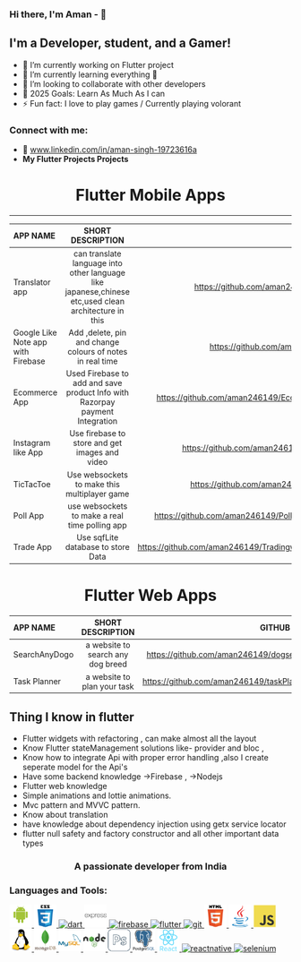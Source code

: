 ### Hi there, I'm Aman - 👋  


## I'm a Developer, student, and a Gamer! 

- 🔭 I’m currently working on Flutter project
- 🌱 I’m currently learning everything 🤣
- 👯 I’m looking to collaborate with other developers
- 🥅 2025 Goals: Learn As Much As I can
- ⚡ Fun fact: I love to play games / Currently playing volorant



### Connect with me:
- 🥅 www.linkedin.com/in/aman-singh-19723616a
- **My Flutter Projects Projects**


<h1 align="center">Flutter Mobile Apps</h1>

<hr>

| APP NAME |  SHORT DESCRIPTION  | GITHUB LINK |
| :---         |     :---:      |          ---: |
| Translator app  | can translate language into other language like japanese,chinese etc,used clean architecture in this|https://github.com/aman246149/translatorApp|
| Google Like Note app with Firebase |Add ,delete, pin and change colours of notes in real time   |https://github.com/aman246149/notesapp               |
| Ecommerce App  | Used Firebase to add and save product Info with Razorpay payment Integration  | https://github.com/aman246149/EcommerceApp-Flutter  |
| Instagram like App      | Use firebase to store and get images and video                       |https://github.com/aman246149/instagram-clone      |
| TicTacToe      |Use websockets to make this multiplayer game                                   |https://github.com/aman246149/tictactoeGame               |
| Poll App       |use websockets to make a real time polling app                                 |https://github.com/aman246149/PollApp/tree/master/poll  |
| Trade App      |Use sqfLite database to store Data                                             |https://github.com/aman246149/Tradingwithlocalnotifications |           

<h1 align="center">Flutter Web Apps</h1>

| APP NAME |  SHORT DESCRIPTION  | GITHUB LINK |
| :---         |     :---:      |          ---: |
|SearchAnyDogo | a website to search any dog breed| https://github.com/aman246149/dogsearch|
|Task Planner  |a website to plan your task |   https://github.com/aman246149/taskPlanner |
                      
<h2 >Thing I know in flutter</h2>

- Flutter widgets with refactoring , can make almost all the layout
- Know Flutter stateManagement solutions like- provider and bloc ,
- Know how to integrate Api with proper error handling ,also I create seperate model for the Api's
- Have some backend knowledge ->Firebase , ->Nodejs
- Flutter web knowledge
- Simple animations and lottie animations.
- Mvc pattern and MVVC pattern.
- Know about translation
- have knowledge about dependency injection using getx service locator
- flutter null safety and  factory constructor and all other important data types

<h3 align="center">A passionate developer from India</h3>


<h3 align="left">Languages and Tools:</h3>
<p align="left"> <a href="https://developer.android.com" target="_blank" rel="noreferrer"> <img src="https://raw.githubusercontent.com/devicons/devicon/master/icons/android/android-original-wordmark.svg" alt="android" width="40" height="40"/> </a> <a href="https://www.w3schools.com/css/" target="_blank" rel="noreferrer"> <img src="https://raw.githubusercontent.com/devicons/devicon/master/icons/css3/css3-original-wordmark.svg" alt="css3" width="40" height="40"/> </a> <a href="https://dart.dev" target="_blank" rel="noreferrer"> <img src="https://www.vectorlogo.zone/logos/dartlang/dartlang-icon.svg" alt="dart" width="40" height="40"/> </a> <a href="https://expressjs.com" target="_blank" rel="noreferrer"> <img src="https://raw.githubusercontent.com/devicons/devicon/master/icons/express/express-original-wordmark.svg" alt="express" width="40" height="40"/> </a> <a href="https://firebase.google.com/" target="_blank" rel="noreferrer"> <img src="https://www.vectorlogo.zone/logos/firebase/firebase-icon.svg" alt="firebase" width="40" height="40"/> </a> <a href="https://flutter.dev" target="_blank" rel="noreferrer"> <img src="https://www.vectorlogo.zone/logos/flutterio/flutterio-icon.svg" alt="flutter" width="40" height="40"/> </a> <a href="https://git-scm.com/" target="_blank" rel="noreferrer"> <img src="https://www.vectorlogo.zone/logos/git-scm/git-scm-icon.svg" alt="git" width="40" height="40"/> </a> <a href="https://www.w3.org/html/" target="_blank" rel="noreferrer"> <img src="https://raw.githubusercontent.com/devicons/devicon/master/icons/html5/html5-original-wordmark.svg" alt="html5" width="40" height="40"/> </a> <a href="https://www.java.com" target="_blank" rel="noreferrer"> <img src="https://raw.githubusercontent.com/devicons/devicon/master/icons/java/java-original.svg" alt="java" width="40" height="40"/> </a> <a href="https://developer.mozilla.org/en-US/docs/Web/JavaScript" target="_blank" rel="noreferrer"> <img src="https://raw.githubusercontent.com/devicons/devicon/master/icons/javascript/javascript-original.svg" alt="javascript" width="40" height="40"/> </a> <a href="https://www.linux.org/" target="_blank" rel="noreferrer"> <img src="https://raw.githubusercontent.com/devicons/devicon/master/icons/linux/linux-original.svg" alt="linux" width="40" height="40"/> </a> <a href="https://www.mongodb.com/" target="_blank" rel="noreferrer"> <img src="https://raw.githubusercontent.com/devicons/devicon/master/icons/mongodb/mongodb-original-wordmark.svg" alt="mongodb" width="40" height="40"/> </a> <a href="https://www.mysql.com/" target="_blank" rel="noreferrer"> <img src="https://raw.githubusercontent.com/devicons/devicon/master/icons/mysql/mysql-original-wordmark.svg" alt="mysql" width="40" height="40"/> </a> <a href="https://nodejs.org" target="_blank" rel="noreferrer"> <img src="https://raw.githubusercontent.com/devicons/devicon/master/icons/nodejs/nodejs-original-wordmark.svg" alt="nodejs" width="40" height="40"/> </a> <a href="https://www.photoshop.com/en" target="_blank" rel="noreferrer"> <img src="https://raw.githubusercontent.com/devicons/devicon/master/icons/photoshop/photoshop-line.svg" alt="photoshop" width="40" height="40"/> </a> <a href="https://www.postgresql.org" target="_blank" rel="noreferrer"> <img src="https://raw.githubusercontent.com/devicons/devicon/master/icons/postgresql/postgresql-original-wordmark.svg" alt="postgresql" width="40" height="40"/> <img src="https://raw.githubusercontent.com/devicons/devicon/master/icons/react/react-original-wordmark.svg" alt="react" width="40" height="40"/> </a> <a href="https://reactnative.dev/" target="_blank" rel="noreferrer"> <img src="https://reactnative.dev/img/header_logo.svg" alt="reactnative" width="40" height="40"/> </a> <a href="https://www.selenium.dev" target="_blank" rel="noreferrer"> <img src="https://raw.githubusercontent.com/detain/svg-logos/780f25886640cef088af994181646db2f6b1a3f8/svg/selenium-logo.svg" alt="selenium" width="40" height="40"/> </a> </p>

<br />
<br />




